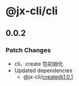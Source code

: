 # @jx-cli/cli

## 0.0.2

### Patch Changes

- cli、create 包初始化
- Updated dependencies
  - @jx-cli/create@1.0.1
